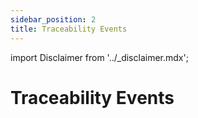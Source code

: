 ```yaml
---
sidebar_position: 2
title: Traceability Events
---
```


import Disclaimer from '../\_disclaimer.mdx';

<Disclaimer />

# Traceability Events
